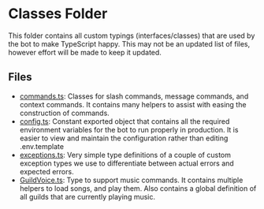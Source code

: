 # Classes Folder

This folder contains all custom typings (interfaces/classes) that are used by the bot to make TypeScript happy. This may
not be an updated list of files, however effort will be made to keep it updated.

## Files

- [commands.ts](commands.ts): Classes for slash commands, message commands, and context commands. It contains many
  helpers to assist with easing the construction of commands.
- [config.ts](config.ts): Constant exported object that contains all the required environment variables for the bot to
  run properly in production. It is easier to view and maintain the configuration rather than editing .env.template
- [exceptions.ts](exceptions.ts): Very simple type definitions of a couple of custom exception types we use to
  differentiate between actual errors and expected errors.
- [GuildVoice.ts](GuildVoice.ts): Type to support music commands. It contains multiple helpers to load songs, and play
  them. Also contains a global definition of all guilds that are currently playing music.

